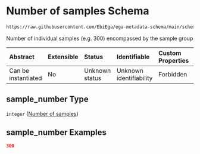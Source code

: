 # Number of samples Schema

```txt
https://raw.githubusercontent.com/EbiEga/ega-metadata-schema/main/schemas/EGA.sample.json#/properties/sample_grouping/properties/sample_number
```

Number of individual samples (e.g. 300) encompassed by the sample group

| Abstract            | Extensible | Status         | Identifiable            | Custom Properties | Additional Properties | Access Restrictions | Defined In                                                                   |
| :------------------ | :--------- | :------------- | :---------------------- | :---------------- | :-------------------- | :------------------ | :--------------------------------------------------------------------------- |
| Can be instantiated | No         | Unknown status | Unknown identifiability | Forbidden         | Allowed               | none                | [EGA.sample.json\*](../../../schemas/EGA.sample.json "open original schema") |

## sample\_number Type

`integer` ([Number of samples](ega-17-properties-sample-group-descriptor-properties-number-of-samples.md))

## sample\_number Examples

```json
300
```
